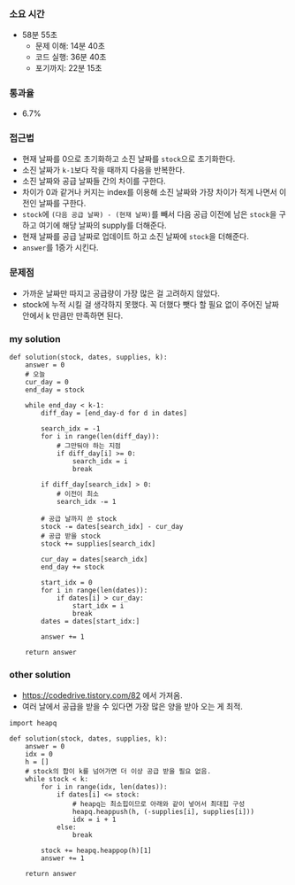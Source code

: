 ### 소요 시간
- 58분 55초
    - 문제 이해: 14분 40초
    - 코드 실행: 36분 40초
    - 포기까지: 22분 15초

### 통과율
- 6.7%

### 접근법
- 현재 날짜를 0으로 초기화하고 소진 날짜를 `stock`으로 초기화한다.
- 소진 날짜가 `k-1`보다 작을 때까지 다음을 반복한다.
- 소진 날짜와 공급 날짜들 간의 차이를 구한다.
- 차이가 0과 같거나 커지는 index를 이용해 소진 날짜와 가장 차이가 적게 나면서 이전인 날짜를 구한다.
- `stock`에 `(다음 공급 날짜) - (현재 날짜)`를 빼서 다음 공급 이전에 남은 `stock`을 구하고 여기에 해당 날짜의 supply를 더해준다.
- 현재 날짜를 공급 날짜로 업데이트 하고 소진 날짜에 `stock`을 더해준다.
- `answer`를 1증가 시킨다.


### 문제점
- 가까운 날짜만 따지고 공급량이 가장 많은 걸 고려하지 않았다.
- stock에 누적 시킬 걸 생각하지 못했다. 꼭 더했다 뺏다 할 필요 없이 주어진 날짜 안에서 k 만큼만 만족하면 된다.

### my solution
```
def solution(stock, dates, supplies, k):
    answer = 0
    # 오늘
    cur_day = 0
    end_day = stock
    
    while end_day < k-1:
        diff_day = [end_day-d for d in dates]
        
        search_idx = -1
        for i in range(len(diff_day)):
            # 그만둬야 하는 지점
            if diff_day[i] >= 0:
                search_idx = i
                break
        
        if diff_day[search_idx] > 0:
            # 이전이 최소
            search_idx -= 1
        
        # 공급 날까지 쓴 stock
        stock -= dates[search_idx] - cur_day
        # 공급 받을 stock
        stock += supplies[search_idx]
        
        cur_day = dates[search_idx]
        end_day += stock
        
        start_idx = 0
        for i in range(len(dates)):
            if dates[i] > cur_day:
                start_idx = i
                break
        dates = dates[start_idx:]
        
        answer += 1
        
    return answer
```

### other solution
- https://codedrive.tistory.com/82 에서 가져옴.
- 여러 날에서 공급을 받을 수 있다면 가장 많은 양을 받아 오는 게 최적.
```
import heapq

def solution(stock, dates, supplies, k):
    answer = 0
    idx = 0
    h = []
    # stock의 합이 k를 넘어가면 더 이상 공급 받을 필요 없음.
    while stock < k:
        for i in range(idx, len(dates)):
            if dates[i] <= stock:
                # heapq는 최소힙이므로 아래와 같이 넣어서 최대힙 구성
                heapq.heappush(h, (-supplies[i], supplies[i]))
                idx = i + 1
            else:
                break
        
        stock += heapq.heappop(h)[1]
        answer += 1
    
    return answer
```